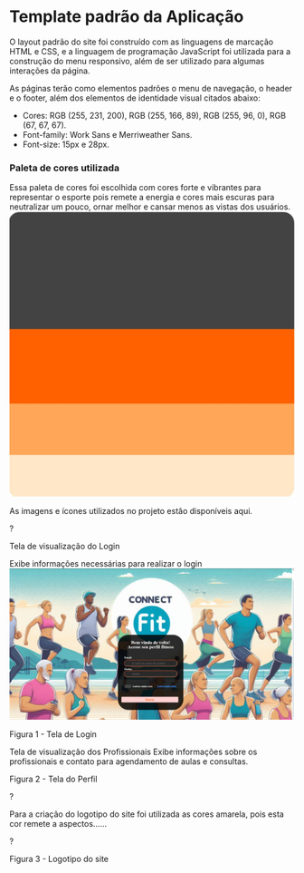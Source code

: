 # Template padrão da Aplicação

O layout padrão do site foi construído com as linguagens de marcação HTML e CSS, e a linguagem de programação JavaScript foi utilizada para a construção do menu responsivo, além de ser utilizado para algumas interações da página. 

As páginas terão como elementos padrões o menu de navegação, o header e o footer, além dos elementos de identidade visual citados abaixo:

<ul> 
<li>Cores: RGB (255, 231, 200), RGB (255, 166, 89), RGB (255, 96, 0), RGB (67, 67, 67).</li>
<li>Font-family: Work Sans e Merriweather Sans.</li> 
<li>Font-size: 15px e 28px.</li>
</ul>

<h3><b>Paleta de cores utilizada</b></h3>
Essa paleta de cores foi escolhida com cores forte e vibrantes para representar o esporte pois remete a energia e cores mais escuras para neutralizar um pouco, ornar melhor e cansar menos as vistas dos usuários. 
<img src=https://github.com/ICEI-PUC-Minas-PMV-ADS/pmv-ads-2024-e1-proj-web-t15-connectfit/blob/73141cb42c8f94b40e4a4324e4abf04e0af36d67/docs/img/Palheta.jpg>


As imagens e ícones utilizados no projeto estão disponíveis aqui.


?

Tela de visualização do Login

Exibe informações necessárias para realizar o login
<img src=https://github.com/ICEI-PUC-Minas-PMV-ADS/pmv-ads-2024-e1-proj-web-t15-connectfit/blob/136fce90f8a308bde811d0d1bbc1fad9be4e9e36/docs/img/Tela%20Login.png>

Figura 1 - Tela de Login

Tela de visualização dos Profissionais
Exibe informações sobre os profissionais e contato para agendamento de aulas e consultas.



Figura 2 - Tela do Perfil

?


Para a criação do logotipo do site foi utilizada as cores amarela, pois esta cor remete a aspectos......

?

Figura 3 - Logotipo do site
